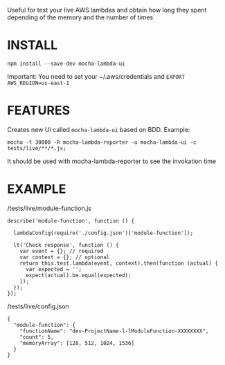 Useful for test your live AWS lambdas and obtain how long they spent depending of the memory and the number of times

INSTALL
=======

    npm install --save-dev mocha-lambda-ui


Important: You need to set your ~/.aws/credentials and `EXPORT AWS_REGION=us-east-1`


FEATURES
========

Creates new UI called `mocha-lambda-ui` based on BDD. Example:

    mocha -t 30000 -R mocha-lambda-reporter -u mocha-lambda-ui -c tests/live/**/*.js;

It should be used with mocha-lambda-reporter to see the invokation time


EXAMPLE
=======

/tests/live/module-function.js

    describe('module-function', function () {

      lambdaConfig(require('./config.json')['module-function']);

      lt('Check response', function () {
        var event = {}; // required
        var context = {}; // optional
        return this.test.lambda(event, context).then(function (actual) {
          var expected = '';
          expect(actual).be.equal(expected);
        });
      });
    });

/tests/live/config.json

    {
      "module-function": {
        "functionName": "dev-ProjectName-l-lModuleFunction-XXXXXXXX",
        "count": 5,
        "memoryArray": [128, 512, 1024, 1536]
      }
    }
